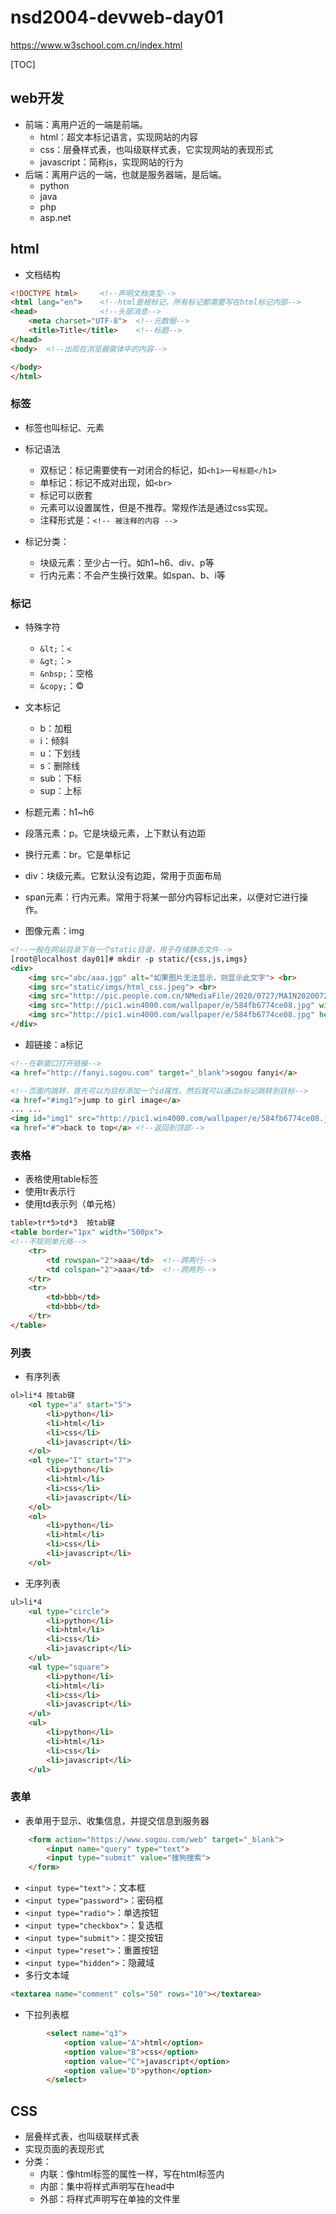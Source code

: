 # nsd2004-devweb-day01

https://www.w3school.com.cn/index.html

[TOC]

## web开发

- 前端：离用户近的一端是前端。
  - html：超文本标记语言，实现网站的内容
  - css：层叠样式表，也叫级联样式表，它实现网站的表现形式
  - javascript：简称js，实现网站的行为
- 后端：离用户远的一端，也就是服务器端，是后端。
  - python
  - java
  - php
  - asp.net

## html

- 文档结构

```html
<!DOCTYPE html>     <!--声明文档类型-->
<html lang="en">    <!--html是根标记，所有标记都需要写在html标记内部-->
<head>              <!--头部消息-->
    <meta charset="UTF-8">  <!--元数据-->
    <title>Title</title>    <!--标题-->
</head>
<body>  <!--出现在浏览器窗体中的内容-->

</body>
</html>
```

### 标签

- 标签也叫标记、元素
- 标记语法
  - 双标记：标记需要使有一对闭合的标记，如`<h1>一号标题</h1>`
  - 单标记：标记不成对出现，如`<br>`
  - 标记可以嵌套
  - 元素可以设置属性，但是不推荐。常规作法是通过css实现。
  - 注释形式是：`<!-- 被注释的内容 -->`

- 标记分类：
  - 块级元素：至少占一行。如h1~h6、div、p等
  - 行内元素：不会产生换行效果。如span、b、i等

### 标记

- 特殊字符
  - `&lt;`：`<`
  - `&gt;`：`>`
  - `&nbsp;`：空格
  - `&copy;`：&copy;

- 文本标记
  - b：加粗
  - i：倾斜
  - u：下划线
  - s：删除线
  - sub：下标
  - sup：上标

- 标题元素：h1~h6
- 段落元素：p。它是块级元素，上下默认有边距
- 换行元素：br。它是单标记
- div：块级元素。它默认没有边距，常用于页面布局
- span元素：行内元素。常用于将某一部分内容标记出来，以便对它进行操作。

- 图像元素：img

```html
<!--一般在网站目录下有一个static目录，用于存储静态文件-->
[root@localhost day01]# mkdir -p static/{css,js,imgs}
<div>
    <img src="abc/aaa.jgp" alt="如果图片无法显示，则显示此文字"> <br>
    <img src="static/imgs/html_css.jpeg"> <br>
    <img src="http://pic.people.com.cn/NMediaFile/2020/0727/MAIN202007270830000372979471030.JPG"> <br>
    <img src="http://pic1.win4000.com/wallpaper/e/584fb6774ce08.jpg" width="500px"> <br>
    <img src="http://pic1.win4000.com/wallpaper/e/584fb6774ce08.jpg" height="300px"> <br>
</div>
```

- 超链接：a标记

```html
<!--在新窗口打开链接-->
<a href="http://fanyi.sogou.com" target="_blank">sogou fanyi</a>

<!--页面内跳转，首先可以为目标添加一个id属性。然后就可以通过a标记跳转到目标-->
<a href="#img1">jump to girl image</a>
... ...
<img id="img1" src="http://pic1.win4000.com/wallpaper/e/584fb6774ce08.jpg"><br>
<a href="#">back to top</a> <!--返回到顶部-->
```

### 表格

- 表格使用table标签
- 使用tr表示行
- 使用td表示列（单元格）

```html
table>tr*5>td*3  按tab键
<table border="1px" width="500px">
<!--不规则单元格-->
    <tr>
        <td rowspan="2">aaa</td>  <!--跨两行-->
        <td colspan="2">aaa</td>  <!--跨两列-->
    </tr>
    <tr>
        <td>bbb</td>
        <td>bbb</td>
    </tr>
</table>
```

### 列表

- 有序列表

```html
ol>li*4 按tab键
	<ol type="a" start="5">
        <li>python</li>
        <li>html</li>
        <li>css</li>
        <li>javascript</li>
    </ol>
    <ol type="I" start="7">
        <li>python</li>
        <li>html</li>
        <li>css</li>
        <li>javascript</li>
    </ol>
    <ol>
        <li>python</li>
        <li>html</li>
        <li>css</li>
        <li>javascript</li>
    </ol>
```

- 无序列表

```html
ul>li*4
    <ul type="circle">
        <li>python</li>
        <li>html</li>
        <li>css</li>
        <li>javascript</li>
    </ul>
    <ul type="square">
        <li>python</li>
        <li>html</li>
        <li>css</li>
        <li>javascript</li>
    </ul>
    <ul>
        <li>python</li>
        <li>html</li>
        <li>css</li>
        <li>javascript</li>
    </ul>
```

### 表单

- 表单用于显示、收集信息，并提交信息到服务器

```html
    <form action="https://www.sogou.com/web" target="_blank">
        <input name="query" type="text">
        <input type="submit" value="搜狗搜索">
    </form>
```

- `<input type="text">`：文本框
- `<input type="password">`：密码框
- `<input type="radio">`：单选按钮
- `<input type="checkbox">`：复选框
- `<input type="submit">`：提交按钮
- `<input type="reset">`：重置按钮
- `<input type="hidden">`：隐藏域
- 多行文本域

```html
<textarea name="comment" cols="50" rows="10"></textarea>
```

- 下拉列表框

```html
        <select name="q3">
            <option value="A">html</option>
            <option value="B">css</option>
            <option value="C">javascript</option>
            <option value="D">python</option>
        </select>
```

## CSS

- 层叠样式表，也叫级联样式表
- 实现页面的表现形式
- 分类：
  - 内联：像html标签的属性一样，写在html标签内
  - 内部：集中将样式声明写在head中
  - 外部：将样式声明写在单独的文件里
